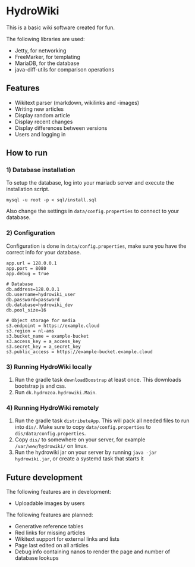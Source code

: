 # HydroWiki
This is a basic wiki software created for fun. 

The following libraries are used:
* Jetty, for networking
* FreeMarker, for templating
* MariaDB, for the database
* java-diff-utils for comparison operations

## Features
* Wikitext parser (markdown, wikilinks and -images)
* Writing new articles
* Display random article
* Display recent changes
* Display differences between versions
* Users and logging in

## How to run
### 1) Database installation
To setup the database, log into your mariadb server and execute the installation script.
```
mysql -u root -p < sql/install.sql
```
Also change the settings in `data/config.properties` to connect to your database.

### 2) Configuration
Configuration is done in `data/config.properties`, make sure you have the correct info for your database.
```
app.url = 128.0.0.1
app.port = 8080
app.debug = true

# Database
db.address=128.0.0.1
db.username=hydrowiki_user
db.password=password
db.database=hydrowiki_dev
db.pool_size=16

# Object storage for media
s3.endpoint = https://example.cloud
s3.region = nl-ams
s3.bucket_name = example-bucket
s3.access_key = a_access_key
s3.secret_key = a_secret_key
s3.public_access = https://example-bucket.example.cloud
```

### 3) Running HydroWiki locally
1. Run the gradle task `downloadBoostrap` at least once. This downloads bootstrap js and css.
2. Run `dk.hydrozoa.hydrowiki.Main`.

### 4) Running HydroWiki remotely
1. Run the gradle task `distributeApp`. This will pack all needed files to run into `dis/`. Make sure to copy `data/config.properties` to `dis/data/config.properties`.
2. Copy `dis/` to somewhere on your server, for example `/var/www/hydrowiki/` on linux.
3. Run the hydrowiki jar on your server by running `java -jar hydrowiki.jar`, or create a systemd task that starts it

## Future development
The following features are in development:
* Uploadable images by users

The following features are planned:
* Generative reference tables
* Red links for missing articles
* Wikitext support for external links and lists 
* Page last edited on all articles
* Debug info containing nanos to render the page and number of database lookups